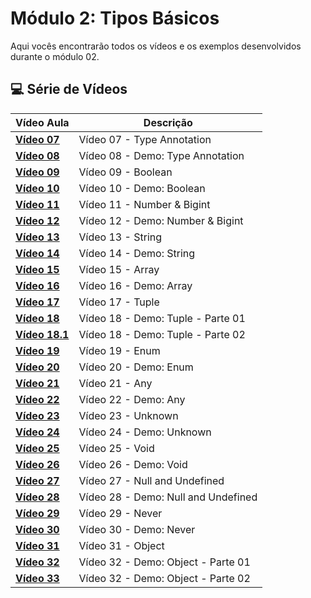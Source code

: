 # Módulo 2: Tipos Básicos

Aqui vocês encontrarão todos os vídeos e os exemplos desenvolvidos durante o módulo 02.

## 💻 Série de Vídeos

| Vídeo Aula                                     | Descrição                           |
| ---------------------------------------------- | ----------------------------------- |
| **[Vídeo 07](https://youtu.be/ocjS96i27zk)**   | Vídeo 07 - Type Annotation          |
| **[Vídeo 08](https://youtu.be/BmLMwwWNblI)**   | Vídeo 08 - Demo: Type Annotation    |
| **[Vídeo 09](https://youtu.be/y6dgaE-cPhc)**   | Vídeo 09 - Boolean                  |
| **[Vídeo 10](https://youtu.be/SkXMjanTPbQ)**   | Vídeo 10 - Demo: Boolean            |
| **[Vídeo 11](https://youtu.be/SsQqZPdPJl4)**   | Vídeo 11 - Number & Bigint          |
| **[Vídeo 12](https://youtu.be/498uRBCoGf8)**   | Vídeo 12 - Demo: Number & Bigint    |
| **[Vídeo 13](https://youtu.be/0LpB1I8YPnA)**   | Vídeo 13 - String                   |
| **[Vídeo 14](https://youtu.be/Le9jY9AdWbI)**   | Vídeo 14 - Demo: String             |
| **[Vídeo 15](https://youtu.be/IzEpibKEtg4)**   | Vídeo 15 - Array                    |
| **[Vídeo 16](https://youtu.be/P1ZALg3mKtA)**   | Vídeo 16 - Demo: Array              |
| **[Vídeo 17](https://youtu.be/APecrHh9K7E)**   | Vídeo 17 - Tuple                    |
| **[Vídeo 18](https://youtu.be/Hz1mB0YwDWU)**   | Vídeo 18 - Demo: Tuple - Parte 01   |
| **[Vídeo 18.1](https://youtu.be/0_61ggJ_yzY)** | Vídeo 18 - Demo: Tuple - Parte 02   |
| **[Vídeo 19](https://youtu.be/oBlnDsKloAY)**   | Vídeo 19 - Enum                     |
| **[Vídeo 20](https://youtu.be/aU5rKsHyxHk)**   | Vídeo 20 - Demo: Enum               |
| **[Vídeo 21](https://youtu.be/VWaPx-pvEn8)**   | Vídeo 21 - Any                      |
| **[Vídeo 22](https://youtu.be/I0wYYGwiDNY)**   | Vídeo 22 - Demo: Any                |
| **[Vídeo 23](https://youtu.be/7BLsEz7eP6s)**   | Vídeo 23 - Unknown                  |
| **[Vídeo 24](https://youtu.be/6XFn4Gny8WU)**   | Vídeo 24 - Demo: Unknown            |
| **[Vídeo 25](https://youtu.be/yLraF6_-85U)**   | Vídeo 25 - Void                     |
| **[Vídeo 26](https://youtu.be/Aguo_gIIh7o)**   | Vídeo 26 - Demo: Void               |
| **[Vídeo 27](https://youtu.be/vyOidIn_YfQ)**   | Vídeo 27 - Null and Undefined       |
| **[Vídeo 28](https://youtu.be/3Cx3q9aOf_I)**   | Vídeo 28 - Demo: Null and Undefined |
| **[Vídeo 29](https://youtu.be/B355hDt29q4)**   | Vídeo 29 - Never                    |
| **[Vídeo 30](https://youtu.be/ZJt15H_MKLc)**   | Vídeo 30 - Demo: Never              |
| **[Vídeo 31](https://youtu.be/SoZeG6p_Ass)**   | Vídeo 31 - Object                   |
| **[Vídeo 32](https://youtu.be/0cxJ1RQ7Gv0)**   | Vídeo 32 - Demo: Object - Parte 01  |
| **[Vídeo 33](https://youtu.be/WNp44xb1M_s)**   | Vídeo 32 - Demo: Object - Parte 02  |
